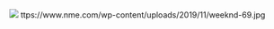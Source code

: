 <img src= 'https://www.nme.com/wp-content/uploads/2019/11/weeknd-696x442.jpg'>
ttps://www.nme.com/wp-content/uploads/2019/11/weeknd-69.jpg
